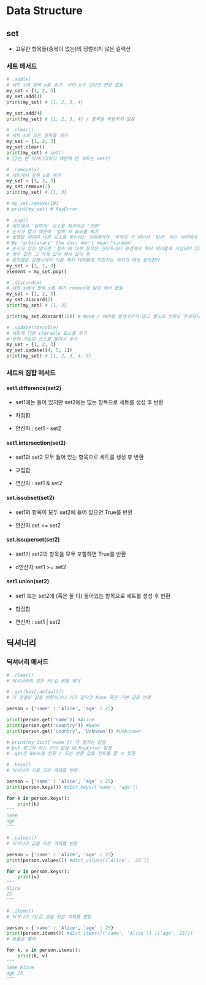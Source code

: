 # Data Structure

## set
- 고유한 항목들(중복이 없는)의 정렬되지 않은 컬렉션

### 세트 메서드
```python
# .add(x)
# 세트 s에 항목 x를 추가. 이미 x가 있다면 변화 없음
my_set = {1, 2, 3}
my_set.add(4)
print(my_set) # {1, 2, 3, 4}

my_set.add(4)
print(my_set) # {1, 2, 3, 4} / 중복을 허용하지 않음

# .clear()
# 세트 s의 모든 항목을 제거
my_set = {1, 2, 3}
my_set.clear()
print(my_set) # set()
# {}는 빈 딕셔너리이기 때문에 빈 세트는 set()

# .remove(x)
# 세트에서 항목 x를 제거
my_set = {1, 2, 3}
my_set.remove(2)
print(my_set) # {1, 3}

# my_set.remove(10)
# print(my_set) # KeyError

# .pop()
# 세트에서 '임의의' 요소를 제거하고 '반환'
# 순서가 없기 때문에 '임의'의 요소를 제거
# 실행할 때마다 다른 요소를 얻는다는 의미에서의 '무작위'가 아니라 '임의' 라는 의미에서 '무작위'
# By "arbitarary" the docs don't mean "random"
# 순서가 있진 않지만 '정수'에 대한 동작은 인터프리터 환경에서 해시 테이블에 저장되어 있는 순서는 존재!
# 정수 값은 그 자체 값이 해시 값이 됨
# 문자열은 실행시마다 다른 해시 테이블에 저장되는 위치가 매번 달라진다
my_set = {1, 2, 3}
element = my_set.pop()

# .discard(x)
# 세트 s에서 항목 x를 제거 remove와 달리 에러 없음
my_set = {1, 2, 3}
my_set.discard(2)
print(my_set) # {1, 3}

print(my_set.discard(10)) # None / 에러를 발생시키지 않고 별도의 반환도 존재하지 않는다

# .update(iterable)
# 세트에 다른 iterable 요소를 추가
# 반복 가능한 요소를 풀어서 추가
my_set = {1, 2, 3}
my_set.ipdate([4, 5, 1])
print(my_set) # {1, 2, 3, 4, 5}
```

### 세트의 집합 메서드

#### set1.difference(set2)
- set1에는 들어 있지만 set2에는 없는 항목으로 세트를 생성 후 반환
  
-  차집합

- 연산자 : set1 - set2

#### set1.intersection(set2)
- set1과 set2 모두 들어 있는 항목으로 세트를 생성 후 반환

- 교집합

- 연산자 : set1 & set2

#### set.issubset(set2)
- set1의 항목이 모두 set2에 들어 있으면 True를 반환

- 연산자 set <= set2

#### set.issuperset(set2)
- set1가 set2의 항목을 모두 포함하면 True를 반환

- d연산자 set1 >= set2

#### set1.union(set2)
- set1 또는 set2에 (혹은 둘 다) 들어있는 항목으로 세트를 생성 후 반환

- 합집합

- 연산자 : set1 | set2
  
## 딕셔너리

### 딕셔너리 메서드

```python
# .clear()
# 딕셔너리의 모든 키/값 쌍을 제거

# .get(key[,default])
# 키 연결된 값을 반환하거나 키가 없으면 None 혹은 기본 값을 반환

person = {'name' : 'Alice', 'age' : 25}

print(person.get('name')) #Alice
print(person.get('country')) #None
print(person.get('country', 'Unknown')) #Unkonown

# print(my_dict['name']) 과 결과는 같음
# but 찾고자 하는 키가 없을 때 KeyError 발생
# .get은 None을 반환 / 또는 반환 값을 컨트롤 할 수 있음

# .keys()
# 딕셔너리 키를 모은 객체를 반환

person = {'name' : 'Alice', 'age' : 25}
print(person.keys()) #dict_keys(['name', 'age'])

for k in person.keys():
    print(k)
"""
name
age
"""

# .values()
# 딕셔너리 값을 모은 객체를 반환

person = {'name' : 'Alice', 'age' : 25}
print(person.values()) #dict_values(['Alice', '25'])

for v in person.keys():
    print(v)
"""
Alice
25
"""

# .items()
# 딕셔너리 키/값 쌍을 모은 객체를 변환

person = {'name' : 'Alice', 'age' : 25}
print(person.items()) #dict_items([('name', 'Alice')] [('age', 25)])
# 튜플로 출력

for k, v in person.items():
    print(k, v)
"""
name Alice
age 25
"""
```